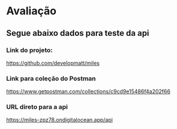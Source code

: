 # Avaliação
## Segue abaixo dados para teste da api

### Link do projeto:
https://github.com/developmatt/miles

### Link para coleção do Postman
https://www.getpostman.com/collections/c9cd9e15486f4a202f66

### URL direto para a api
https://miles-zpz78.ondigitalocean.app/api

